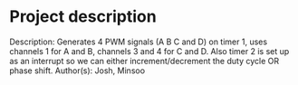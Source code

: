 # Project description
Description: Generates 4 PWM signals (A B C and D) on timer 1, uses channels 1 for A and B, channels 3 and 4 for C and D. Also timer 2 is set up as an interrupt so we can either increment/decrement the duty cycle OR phase shift.
Author(s): Josh, Minsoo
